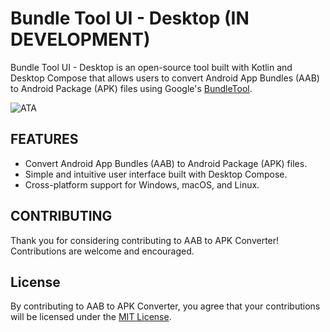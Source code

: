 # Bundle Tool UI - Desktop (IN DEVELOPMENT)

Bundle Tool UI - Desktop is an open-source tool built with Kotlin and Desktop Compose that allows users to convert Android App Bundles (AAB) to Android Package (APK) files using Google's [BundleTool](https://github.com/google/bundletool).

![ATA](https://github.com/iammohdzaki/AabToApk-Desktop/blob/main/screenshots/ata.png)

## FEATURES

- Convert Android App Bundles (AAB) to Android Package (APK) files.
- Simple and intuitive user interface built with Desktop Compose.
- Cross-platform support for Windows, macOS, and Linux.

## CONTRIBUTING

Thank you for considering contributing to AAB to APK Converter! Contributions are welcome and encouraged.

## License

By contributing to AAB to APK Converter, you agree that your contributions will be licensed under the [MIT License](LICENSE).
